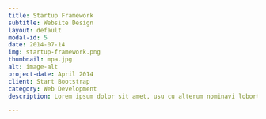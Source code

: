 ```yaml
---
title: Startup Framework
subtitle: Website Design
layout: default
modal-id: 5
date: 2014-07-14
img: startup-framework.png
thumbnail: mpa.jpg
alt: image-alt
project-date: April 2014
client: Start Bootstrap
category: Web Development
description: Lorem ipsum dolor sit amet, usu cu alterum nominavi lobortis. At duo novum diceret. Tantas apeirian vix et, usu sanctus postulant inciderint ut, populo diceret necessitatibus in vim. Cu eum dicam feugiat noluisse.

---
```

